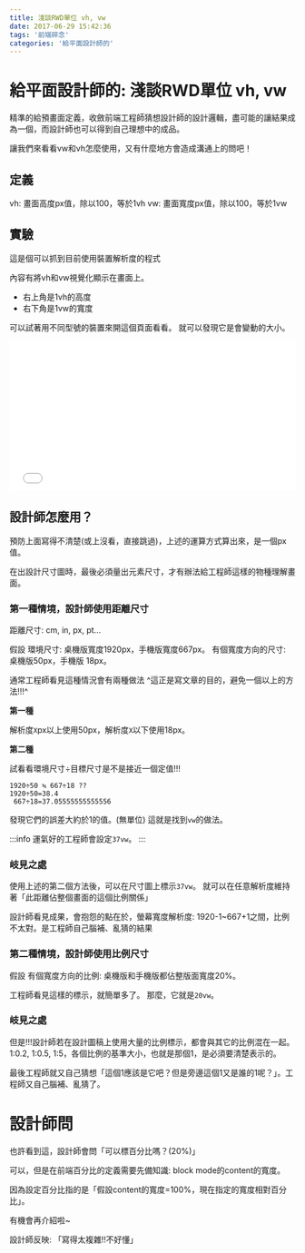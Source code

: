 ```yaml
---
title: 淺談RWD單位 vh, vw
date: 2017-06-29 15:42:36
tags: '前端碎念'
categories: '給平面設計師的'
---
```


# 給平面設計師的: 淺談RWD單位 vh, vw

精準的給預畫面定義，收斂前端工程師猜想設計師的設計邏輯，盡可能的讓結果成為一個，而設計師也可以得到自己理想中的成品。

讓我們來看看vw和vh怎麼使用，又有什麼地方會造成溝通上的問吧！

## 定義
vh: 畫面高度px值，除以100，等於1vh
vw: 畫面寬度px值，除以100，等於1vw

## 實驗
這是個可以抓到目前使用裝置解析度的程式

內容有將vh和vw視覺化顯示在畫面上。
- 右上角是1vh的高度
- 右下角是1vw的寬度

可以試著用不同型號的裝置來開這個頁面看看。
就可以發現它是會變動的大小。

<iframe height='265' scrolling='no' title='Xgaxee' src='//codepen.io/dwatow/embed/Xgaxee/?height=265&theme-id=light&default-tab=result&embed-version=2' frameborder='no' allowtransparency='true' allowfullscreen='true' style='width: 100%;'>See the Pen <a href='https://codepen.io/dwatow/pen/Xgaxee/'>Xgaxee</a> by chris (<a href='https://codepen.io/dwatow'>@dwatow</a>) on <a href='https://codepen.io'>CodePen</a>.
</iframe>

## 設計師怎麼用？

預防上面寫得不清楚(或上沒看，直接跳過)，上述的運算方式算出來，是一個px值。

在出設計尺寸圖時，最後必須量出元素尺寸，才有辦法給工程師這樣的物種理解畫面。

### 第一種情境，設計師使用距離尺寸

距離尺寸: cm, in, px, pt...

假設
環境尺寸: 桌機版寬度1920px，手機版寬度667px。
有個寬度方向的尺寸: 桌機版50px，手機版 18px。

通常工程師看見這種情況會有兩種做法
^這正是寫文章的目的，避免一個以上的方法!!!^

**第一種**

解析度`X`px以上使用50px，解析度`X`以下使用18px。

**第二種**

試看看環境尺寸÷目標尺寸是不是接近一個定值!!!

```
1920÷50 ≒ 667÷18 ??
1920÷50=38.4
 667÷18=37.05555555555556
```

發現它們的誤差大約於1的值。(無單位)
這就是找到`vw`的做法。

:::info
運氣好的工程師會設定`37vw`。
:::

### 岐見之處

使用上述的第二個方法後，可以在尺寸圖上標示`37vw`。
就可以在任意解析度維持著「此距離佔整個畫面的這個比例關係」

設計師看見成果，會抱怨的點在於，螢幕寬度解析度: 1920-1~667+1之間，比例不太對。是工程師自己腦補、亂猜的結果


### 第二種情境，設計師使用比例尺寸

假設
有個寬度方向的比例: 桌機版和手機版都佔整版面寬度20%。

工程師看見這樣的標示，就簡單多了。
那麼，它就是`20vw`。

### 岐見之處

但是!!!設計師若在設計圖稿上使用大量的比例標示，都會與其它的比例混在一起。1:0.2, 1:0.5, 1:5，各個比例的基準大小，也就是那個1，是必須要清楚表示的。

最後工程師就又自己猜想「這個1應該是它吧？但是旁邊這個1又是誰的1呢？」。工程師又自己腦補、亂猜了。

# 設計師問
也許看到這，設計師會問「可以標百分比嗎？(20%)」

可以，但是在前端百分比的定義需要先備知識: block mode的content的寬度。

因為設定百分比指的是「假設content的寬度=100%，現在指定的寬度相對百分比」。

有機會再介紹啦~

設計師反映: 「寫得太複雜!!不好懂」
